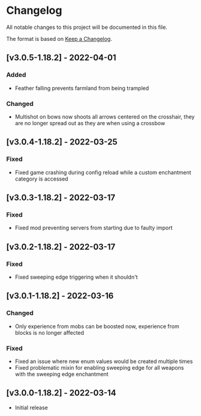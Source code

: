 # Changelog
All notable changes to this project will be documented in this file.

The format is based on [Keep a Changelog].

## [v3.0.5-1.18.2] - 2022-04-01
### Added
- Feather falling prevents farmland from being trampled
### Changed
- Multishot on bows now shoots all arrows centered on the crosshair, they are no longer spread out as they are when using a crossbow

## [v3.0.4-1.18.2] - 2022-03-25
### Fixed
- Fixed game crashing during config reload while a custom enchantment category is accessed

## [v3.0.3-1.18.2] - 2022-03-17
### Fixed
- Fixed mod preventing servers from starting due to faulty import

## [v3.0.2-1.18.2] - 2022-03-17
### Fixed
- Fixed sweeping edge triggering when it shouldn't

## [v3.0.1-1.18.2] - 2022-03-16
### Changed
- Only experience from mobs can be boosted now, experience from blocks is no longer affected
### Fixed
- Fixed an issue where new enum values would be created multiple times
- Fixed problematic mixin for enabling sweeping edge for all weapons with the sweeping edge enchantment

## [v3.0.0-1.18.2] - 2022-03-14
- Initial release

[Keep a Changelog]: https://keepachangelog.com/en/1.0.0/

